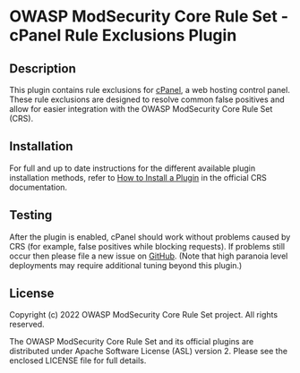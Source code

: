 # OWASP ModSecurity Core Rule Set - cPanel Rule Exclusions Plugin

## Description

This plugin contains rule exclusions for [cPanel](https://cpanel.net/), a web hosting control panel. These rule exclusions are designed to resolve common false positives and allow for easier integration with the OWASP ModSecurity Core Rule Set (CRS).

## Installation

For full and up to date instructions for the different available plugin installation methods, refer to [How to Install a Plugin](https://coreruleset.org/docs/concepts/plugins/#how-to-install-a-plugin) in the official CRS documentation.

## Testing

After the plugin is enabled, cPanel should work without problems caused by CRS (for example, false positives while blocking requests). If problems still occur then please file a new issue on [GitHub](https://github.com/coreruleset/cpanel-rule-exclusions). (Note that high paranoia level deployments may require additional tuning beyond this plugin.)

## License

Copyright (c) 2022 OWASP ModSecurity Core Rule Set project. All rights reserved.

The OWASP ModSecurity Core Rule Set and its official plugins are distributed under Apache Software License (ASL) version 2. Please see the enclosed LICENSE file for full details.
